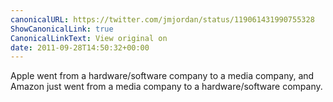 ```yaml
---
canonicalURL: https://twitter.com/jmjordan/status/119061431990755328
ShowCanonicalLink: true
CanonicalLinkText: View original on
date: 2011-09-28T14:50:32+00:00
---
```

Apple went from a hardware/software company to a media company, and Amazon just went from a media company to a hardware/software company.